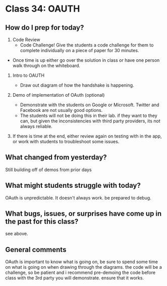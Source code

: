 # Class 34: OAUTH

## How do I prep for today?
1. Code Review 
   - Code Challenge! Give the students a code challenge
   for them to complete individually on a piece of paper for 30 minutes. 
 - Once time is up either go over the solution in class or have one person walk through
 on the whiteboard. 
1. Intro to OAUTH
   - Draw out diagram of how the handshake is happening. 
1. Demo of implementation of OAuth (optional)
   - Demonstrate with the students on Google or Microsoft. Twitter and 
   Facebook are not usually good options. 
    - The students will not be doing this in their lab. if they want to they can, but
given the inconsistencies with third party providers, its not always reliable. 

1. If there is time at the end, either review again on testing with in the app, or work
with students to troubleshoot some issues.
## What changed from yesterday? 
Still building off of demos from prior days

## What might students struggle with today?  
OAuth is unpredictable. It doesn't always work. be prepared to debug. 

## What bugs, issues, or surprises have come up in the past for this class?
see above. 

## General comments
OAuth is important to know what is going on, be sure to spend some time on what is going on 
when drawing through the diagrams. the code will be a challenge, so be patient and i recommend 
pre-demoing the code before class with the 3rd party you will demonstrate. ensure that it works. 